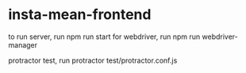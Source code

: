 # insta-mean-frontend

to run server, run npm run start
for webdriver, run npm run webdriver-manager

protractor test, run protractor test/protractor.conf.js
